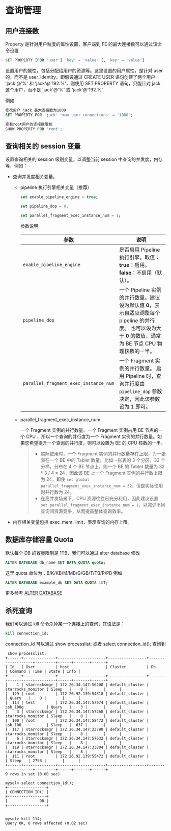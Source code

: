 # 查询管理

## 用户连接数

Property 是针对用户粒度的属性设置，客户端到 FE 的最大连接数可以通过该命令设置

```sql
SET PROPERTY [FOR 'user'] 'key' = 'value' [, 'key' = 'value']
```

设置用户的属性，包括分配给用户的资源等。这里设置的用户属性，是针对 user 的，而不是 user_identity。即假设通过 CREATE USER 语句创建了两个用户 'jack'@'%' 和 'jack'@'192.%'，则使用 SET PROPERTY 语句，只能针对 jack 这个用户，而不是 'jack'@'%' 或 'jack'@'192.%'

例如

```sql
修改用户 jack 最大连接数为1000
SET PROPERTY FOR 'jack' 'max_user_connections' = '1000';

查看root用户的连接数限制
SHOW PROPERTY FOR 'root'; 
```

## 查询相关的 session 变量

设置查询相关的 session 级别变量，以调整当前 session 中查询的并发度，内存等，例如：

- 查询并发度相关变量。
  - pipeline 执行引擎相关变量（推荐）

    ```SQL
    set enable_pipeline_engine = true;

    set pipeline_dop = 0;

    set parallel_fragment_exec_instance_num = 1;
    ```

    参数说明

    | 参数                                  | 说明                                                         |
    | ------------------------------------- | ------------------------------------------------------------ |
    | `enable_pipeline_engine`              | 是否启用 Pipeline 执行引擎。取值： **true**：启用。 **false**：不启用（默认）。 |
    | `pipeline_dop`                        | 一个 Pipeline 实例的并行数量。建议设为默认值 **0**，表示自适应调整每个 pipeline 的并行度。 也可以设为大于 **0** 的数值，通常为 BE 节点 CPU 物理核数的一半。 |
    | `parallel_fragment_exec_instance_num` | 一个 Fragment 实例的并行数量。 启用 Pipeline 时，查询并行度由 `pipeline_dop` 参数决定，因此该参数设为 1 即可。 |

  - parallel_fragment_exec_instance_num

    一个 Fragment 实例的并行数量。一个 Fragment 实例占用 BE 节点的一个 CPU ，所以一个查询的并行度为一个 Fragment 实例的并行数量。如果您希望提升一个查询的并行度，则可以设置为 BE 的 CPU 核数的一半。

    > - 实际使用时，一个 Fragment 实例的并行数量存在上限，为一张表在一个 BE 中的 Tablet 数量。比如一张表的 3 个分区，32 个分桶，分布在 4 个 BE 节点上，则一个 BE 的 Tablet 数量为 32 * 3 / 4 = 24，因此该 BE 上一个 Fragment 实例的并行数上限为 24，即使 `set global parallel_fragment_exec_instance_num = 32`，但是实际使用时并行数为 24。
    > - 在高并发场景下，CPU 资源往往已充分利用，因此建议设置 `set parallel_fragment_exec_instance_num = 1`，以减少不同查询间资源竞争，从而提高整体查询效率。

- 内存相关变量包括 exec_mem_limit，表示查询的内存上限。

## 数据库存储容量 Quota

默认每个 DB 的容量限制是 1TB，我们可以通过 alter database 修改

```sql
ALTER DATABASE db_name SET DATA QUOTA quota;
```

这里 quota 单位为：B/K/KB/M/MB/G/GB/T/TB/P/PB
例如

```sql
ALTER DATABASE example_db SET DATA QUOTA 10T;
```

更多参考 [ALTER DATABASE](../sql-reference/sql-statements/data-definition/ALTER%20DATABASE.md)

## 杀死查询

我们可以通过 kill 命令杀掉某一个连接上的查询，其语法是：

```sql
kill connection_id;
```

connection_id 可以通过 show processlist; 或者 select connection_id(); 查询到

```plain text
 show processlist;
+------+--------------+---------------------+-----------------+-------------------+---------+------+-------+------+
| Id   | User         | Host                | Cluster         | Db                | Command | Time | State | Info |
+------+--------------+---------------------+-----------------+-------------------+---------+------+-------+------+
|    1 | starrocksmgr | 172.26.34.147:56208 | default_cluster | starrocks_monitor | Sleep   |    8 |       |      |
|  129 | root         | 172.26.92.139:54818 | default_cluster |                   | Query   |    0 |       |      |
|  114 | test         | 172.26.34.147:57974 | default_cluster | ssb_100g          | Query   |    3 |       |      |
|    3 | starrocksmgr | 172.26.34.147:57268 | default_cluster | starrocks_monitor | Sleep   |    8 |       |      |
|  100 | root         | 172.26.34.147:58472 | default_cluster | ssb_100           | Sleep   |  637 |       |      |
|  117 | starrocksmgr | 172.26.34.147:33790 | default_cluster | starrocks_monitor | Sleep   |    8 |       |      |
|    6 | starrocksmgr | 172.26.34.147:57632 | default_cluster | starrocks_monitor | Sleep   |    8 |       |      |
|  119 | starrocksmgr | 172.26.34.147:33804 | default_cluster | starrocks_monitor | Sleep   |    8 |       |      |
|  111 | root         | 172.26.92.139:55472 | default_cluster |                   | Sleep   | 2758 |       |      |
+------+--------------+---------------------+-----------------+-------------------+---------+------+-------+------+
9 rows in set (0.00 sec)

mysql> select connection_id();
+-----------------+
| CONNECTION_ID() |
+-----------------+
|              98 |
+-----------------+


mysql> kill 114;
Query OK, 0 rows affected (0.02 sec)

```
